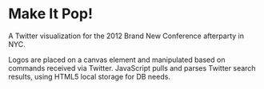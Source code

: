 Make It Pop!
===========

A Twitter visualization for the 2012 Brand New Conference afterparty in NYC.

Logos are placed on a canvas element and manipulated based on commands received via Twitter. JavaScript pulls and parses Twitter search results, using HTML5 local storage for DB needs.